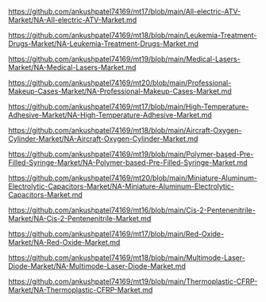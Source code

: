 <p><a href="https://github.com/ankushpatel74169/mt17/blob/main/All-electric-ATV-Market/NA-All-electric-ATV-Market.md">https://github.com/ankushpatel74169/mt17/blob/main/All-electric-ATV-Market/NA-All-electric-ATV-Market.md</a></p><p><a href="https://github.com/ankushpatel74169/mt18/blob/main/Leukemia-Treatment-Drugs-Market/NA-Leukemia-Treatment-Drugs-Market.md">https://github.com/ankushpatel74169/mt18/blob/main/Leukemia-Treatment-Drugs-Market/NA-Leukemia-Treatment-Drugs-Market.md</a></p><p><a href="https://github.com/ankushpatel74169/mt19/blob/main/Medical-Lasers-Market/NA-Medical-Lasers-Market.md">https://github.com/ankushpatel74169/mt19/blob/main/Medical-Lasers-Market/NA-Medical-Lasers-Market.md</a></p><p><a href="https://github.com/ankushpatel74169/mt20/blob/main/Professional-Makeup-Cases-Market/NA-Professional-Makeup-Cases-Market.md">https://github.com/ankushpatel74169/mt20/blob/main/Professional-Makeup-Cases-Market/NA-Professional-Makeup-Cases-Market.md</a></p><p><a href="https://github.com/ankushpatel74169/mt17/blob/main/High-Temperature-Adhesive-Market/NA-High-Temperature-Adhesive-Market.md">https://github.com/ankushpatel74169/mt17/blob/main/High-Temperature-Adhesive-Market/NA-High-Temperature-Adhesive-Market.md</a></p><p><a href="https://github.com/ankushpatel74169/mt18/blob/main/Aircraft-Oxygen-Cylinder-Market/NA-Aircraft-Oxygen-Cylinder-Market.md">https://github.com/ankushpatel74169/mt18/blob/main/Aircraft-Oxygen-Cylinder-Market/NA-Aircraft-Oxygen-Cylinder-Market.md</a></p><p><a href="https://github.com/ankushpatel74169/mt19/blob/main/Polymer-based-Pre-Filled-Syringe-Market/NA-Polymer-based-Pre-Filled-Syringe-Market.md">https://github.com/ankushpatel74169/mt19/blob/main/Polymer-based-Pre-Filled-Syringe-Market/NA-Polymer-based-Pre-Filled-Syringe-Market.md</a></p><p><a href="https://github.com/ankushpatel74169/mt20/blob/main/Miniature-Aluminum-Electrolytic-Capacitors-Market/NA-Miniature-Aluminum-Electrolytic-Capacitors-Market.md">https://github.com/ankushpatel74169/mt20/blob/main/Miniature-Aluminum-Electrolytic-Capacitors-Market/NA-Miniature-Aluminum-Electrolytic-Capacitors-Market.md</a></p><p><a href="https://github.com/ankushpatel74169/mt16/blob/main/Cis-2-Pentenenitrile-Market/NA-Cis-2-Pentenenitrile-Market.md">https://github.com/ankushpatel74169/mt16/blob/main/Cis-2-Pentenenitrile-Market/NA-Cis-2-Pentenenitrile-Market.md</a></p><p><a href="https://github.com/ankushpatel74169/mt17/blob/main/Red-Oxide-Market/NA-Red-Oxide-Market.md">https://github.com/ankushpatel74169/mt17/blob/main/Red-Oxide-Market/NA-Red-Oxide-Market.md</a></p><p><a href="https://github.com/ankushpatel74169/mt18/blob/main/Multimode-Laser-Diode-Market/NA-Multimode-Laser-Diode-Market.md">https://github.com/ankushpatel74169/mt18/blob/main/Multimode-Laser-Diode-Market/NA-Multimode-Laser-Diode-Market.md</a></p><p><a href="https://github.com/ankushpatel74169/mt19/blob/main/Thermoplastic-CFRP-Market/NA-Thermoplastic-CFRP-Market.md">https://github.com/ankushpatel74169/mt19/blob/main/Thermoplastic-CFRP-Market/NA-Thermoplastic-CFRP-Market.md</a></p>
